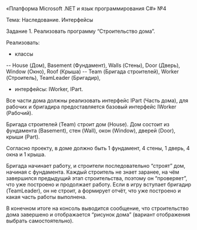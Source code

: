 «Платформа Microsoft .NET и язык программирования C#» №4

Тема: Наследование. Интерфейсы

Задание 1. Реализовать программу “Строительство дома”.

Реализовать:

- классы

-- House (Дом), Basement (Фундамент), Walls (Стены), Door (Дверь), Window (Окно), Roof (Крыша)
-- Team (Бригада строителей), Worker (Строитель), TeamLeader (Бригадир),

- интерфейсы: IWorker, IPart.

Все части дома должны реализовать интерфейс IPart (Часть дома), для рабочих и бригадира предоставляется базовый интерфейс IWorker (Рабочий).

Бригада строителей (Team) строит дом (House). Дом состоит из фундамента (Basement), стен (Wall), окон (Window), дверей (Door), крыши (Part).

Согласно проекту, в доме должно быть 1 фундамент, 4 стены, 1 дверь, 4 окна и 1 крыша.

Бригада начинает работу, и строители последовательно “строят” дом, начиная с фундамента. 
Каждый строитель не знает заранее, на чём завершился предыдущий этап строительства, поэтому он “проверяет”, что уже построено и продолжает работу. 
Если в игру вступает бригадир (TeamLeader), он не строит, а формирует отчёт, что уже построено и какая часть работы выполнена.

В конечном итоге на консоль выводится сообщение, что строительство дома завершено и отображается “рисунок дома” (вариант отображения выбрать самостоятельно).

